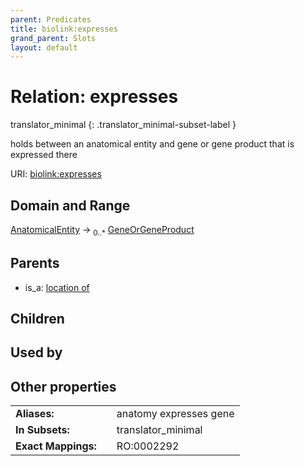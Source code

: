 ```yaml
---
parent: Predicates
title: biolink:expresses
grand_parent: Slots
layout: default
---
```


# Relation: expresses

translator_minimal
{: .translator_minimal-subset-label }


holds between an anatomical entity and gene or gene product that is expressed there

URI: [biolink:expresses](https://w3id.org/biolink/vocab/expresses)

## Domain and Range

[AnatomicalEntity](AnatomicalEntity.md) ->  <sub>0..\*</sub> [GeneOrGeneProduct](GeneOrGeneProduct.md)

## Parents

 *  is_a: [location of](location_of.md)

## Children


## Used by


## Other properties

|  |  |  |
| --- | --- | --- |
| **Aliases:** | | anatomy expresses gene |
| **In Subsets:** | | translator_minimal |
| **Exact Mappings:** | | RO:0002292 |

